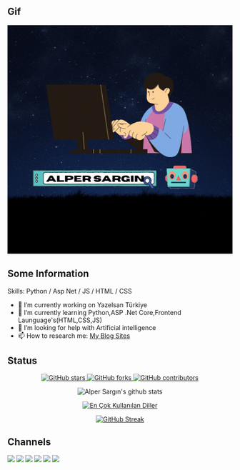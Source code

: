 ## Gif
<img src="https://github.com/alpersargin42/alpersargin42/blob/main/Github_gif.gif" width="1080" height="512" />

 ## Some Information
Skills: Python / Asp Net / JS / HTML / CSS

- 🔭 I’m currently working on  Yazelsan Türkiye 
- 🌱 I’m currently learning Python,ASP .Net Core,Frontend Launguage's(HTML,CSS,JS)
- 🤔 I’m looking for help with Artificial intelligence 
- 📫 How to research me: [My Blog Sites](https://sarginalper.blogspot.com/)

## Status
<p align="center">
  <a href="https://github.com/durgeshsamariya/awesome-github-profile-readme-templates/stargazers">
    <img src="https://img.shields.io/github/stars/themlphdstudent/awesome-github-profile-readme-templates.svg" alt="GitHub stars">
  </a>
  <a href="https://github.com/durgeshsamariya/awesome-github-profile-readme-templates/network">
    <img src="https://img.shields.io/github/forks/themlphdstudent/awesome-github-profile-readme-templates.svg?color=blue" alt="GitHub forks">
  </a>
  <a href="https://github.com/durgeshsamariya/awesome-github-profile-readme-templates/network">
    <img src="https://img.shields.io/github/contributors/themlphdstudent/awesome-github-profile-readme-templates.svg?color=blue" alt="GitHub contributors">
  </a>
</p>

<p align="center">
  <img src="https://github-readme-stats.vercel.app/api?username=alpersargin42&show_icons=true&theme=dracula&hide=stars,issues" alt="Alper Sargın's github stats">
</p>

<p align="center">
  <a href="https://github.com/anuraghazra/github-readme-stats">
    <img src="https://github-readme-stats.vercel.app/api/top-langs/?username=alpersargin42&hide_progress=true&show_icons=true&theme=radical" alt="En Çok Kullanılan Diller">
  </a>
</p>

<p align="center">
  <a href="https://git.io/streak-stats">
    <img src="https://github-readme-streak-stats.herokuapp.com?user=alpersargin42&theme=dark" alt="GitHub Streak">
  </a>
</p>

## Channels
[![](https://img.shields.io/badge/linkedin-%230077B5.svg?&style=for-the-badge&logo=linkedin&logoColor=white)](https://www.linkedin.com/in/alper-sarg%C4%B1n-b14125201/)
[![](https://img.shields.io/badge/facebook-%231877F2.svg?&style=for-the-badge&logo=facebook&logoColor=white)](https://www.facebook.com/aaavf)
[![](https://img.shields.io/badge/instagram-%23E4405F.svg?&style=for-the-badge&logo=instagram&logoColor=white)](https://www.instagram.com/alper_sargn/)
[![](https://img.shields.io/badge/twitter-%231DA1F2.svg?&style=for-the-badge&logo=twitter&logoColor=white)](https://twitter.com/sargin_alper)
[![](https://img.shields.io/badge/youtube-%23FF0000.svg?&style=for-the-badge&logo=youtube&logoColor=white)](https://www.youtube.com/channel/UC5QR34Sko4xDc8ydMHAwKVA)
[![](https://img.shields.io/badge/blogger-%23FF5722.svg?&style=for-the-badge&logo=blogger&logoColor=white)](https://sarginalper.blogspot.com/)

